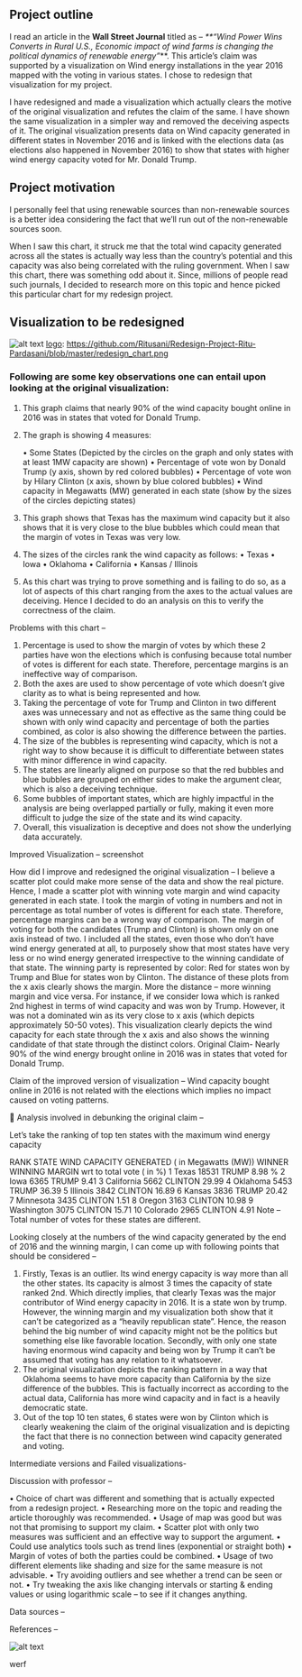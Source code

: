 
## Project outline 

I read an article in the **Wall Street Journal** titled as – _**“Wind Power Wins Converts in Rural U.S., Economic impact of wind farms is changing the political dynamics of renewable energy”_**. This article’s claim was supported by a visualization on Wind energy installations in the year 2016 mapped with the voting in various states. I chose to redesign that visualization for my project.

I have redesigned and made a visualization which actually clears the motive of the original visualization and refutes the claim of the same. I have shown the same visualization in a simpler way and removed the deceiving aspects of it. The original visualization presents data on Wind capacity generated in different states in November 2016 and is linked with the elections data (as elections also happened in November 2016) to show that states with higher wind energy capacity voted for Mr. Donald Trump. 

## Project motivation

I personally feel that using renewable sources than non-renewable sources is a better idea considering the fact that we’ll run out of the non-renewable sources soon. 

When I saw this chart, it struck me that the total wind capacity generated across all the states is actually way less than the country’s potential and this capacity was also being correlated with the ruling government. When I saw this chart, there was something odd about it. Since, millions of people read such journals, I decided to research more on this topic and hence picked this particular chart for my redesign project.
  
## Visualization to be redesigned

![alt text][logo]
[logo]: https://github.com/Ritusani/Redesign-Project-Ritu-Pardasani/blob/master/redesign_chart.png


### Following are some key observations one can entail upon looking at the original visualization:

1.	This graph claims that nearly 90% of the wind capacity bought online in 2016 was in states that voted for Donald Trump. 

2.	The graph is showing 4 measures:

    •	Some States (Depicted by the circles on the graph and only states with at least 1MW capacity are shown)
    •	Percentage of vote won by Donald Trump (y axis, shown by red colored bubbles)
    •	Percentage of vote won by Hilary Clinton (x axis, shown by blue colored bubbles)
    •	Wind capacity in Megawatts (MW) generated in each state (show by the sizes of the circles depicting states)
    
3.	This graph shows that Texas has the maximum wind capacity but it also shows that it is very close to the blue bubbles which could mean that the margin of votes in Texas was very low. 

4.	The sizes of the circles rank the wind capacity as follows:
    •	Texas 
    •	Iowa 
    •	Oklahoma 
    •	California 
    •	Kansas / Illinois

5.	As this chart was trying to prove something and is failing to do so, as a lot of aspects of this chart ranging from the axes to the actual values are deceiving. Hence I decided to do an analysis on this to verify the correctness of the claim. 

Problems with this chart –
1.	Percentage is used to show the margin of votes by which these 2 parties have won the elections which is confusing because total number of votes is different for each state. Therefore, percentage margins is an ineffective way of comparison.
2.	Both the axes are used to show percentage of vote which doesn’t give clarity as to what is being represented and how. 
3.	Taking the percentage of vote for Trump and Clinton in two different axes was unnecessary and not as effective as the same thing could be shown with only wind capacity and percentage of both the parties combined, as color is also showing the difference between the parties. 
4.	The size of the bubbles is representing wind capacity, which is not a right way to show because it is difficult to differentiate between states with minor difference in wind capacity. 
5.	The states are linearly aligned on purpose so that the red bubbles and blue bubbles are grouped on either sides to make the argument clear, which is also a deceiving technique.
6.	Some bubbles of important states, which are highly impactful in the analysis are being overlapped partially or fully, making it even more difficult to judge the size of the state and its wind capacity. 
7.	Overall, this visualization is deceptive and does not show the underlying data accurately.

Improved Visualization –
 screenshot

How did I improve and redesigned the original visualization –
 I believe a scatter plot could make more sense of the data and show the real picture. Hence, I made a scatter plot with winning vote margin and wind capacity generated in each state.
 I took the margin of voting in numbers and not in percentage as total number of votes is different for each state. Therefore, percentage margins can be a wrong way of comparison. 
 The margin of voting for both the candidates (Trump and Clinton) is shown only on one axis instead of two. 
 I included all the states, even those who don’t have wind energy generated at all, to purposely show that most states have very less or no wind energy generated irrespective to the winning candidate of that state. 
 The winning party is represented by color: Red for states won by Trump and Blue for states won by Clinton. 
 The distance of these plots from the x axis clearly shows the margin. More the distance – more winning margin and vice versa. For instance, if we consider Iowa which is ranked 2nd highest in terms of wind capacity and was won by Trump. However, it was not a dominated win as its very close to x axis (which depicts approximately 50-50 votes).
 This visualization clearly depicts the wind capacity for each state through the x axis and also shows the winning candidate of that state through the distinct colors.
Original Claim- 
Nearly 90% of the wind energy brought online in 2016 was in states that voted for Donald Trump. 

Claim of the improved version of visualization – 
Wind capacity bought online in 2016 is not related with the elections which implies no impact caused on voting patterns. 


Analysis involved in debunking the original claim –

Let’s take the ranking of top ten states with the maximum wind energy capacity 

RANK
STATE
WIND CAPACITY GENERATED ( in Megawatts (MW))
WINNER 
WINNING MARGIN wrt to total vote ( in %)
1
Texas
18531
TRUMP
8.98 %
2
Iowa
6365
TRUMP
9.41
3
California
5662
CLINTON
29.99
4
Oklahoma
5453
TRUMP
36.39 
5
Illinois
3842
CLINTON
16.89
6
Kansas
3836
TRUMP
20.42
7
Minnesota
3435
CLINTON
1.51 
8
Oregon
3163
CLINTON
10.98
9
Washington
3075
CLINTON
15.71
10
Colorado
2965
CLINTON
4.91
Note – Total number of votes for these states are different. 

Looking closely at the numbers of the wind capacity generated by the end of 2016 and the winning margin, I can come up with following points that should be considered – 

1.	Firstly, Texas is an outlier. Its wind energy capacity is way more than all the other states. Its capacity is almost 3 times the capacity of state ranked 2nd.  Which directly implies, that clearly Texas was the major contributor of Wind energy capacity in 2016. It is a state won by trump. However, the winning margin and my visualization both show that it can’t be categorized as a “heavily republican state”. Hence, the reason behind the big number of wind capacity might not be the politics but something else like favorable location. Secondly, with only one state having enormous wind capacity and being won by Trump it can’t be assumed that voting has any relation to it whatsoever.
2.	The original visualization depicts the ranking pattern in a way that Oklahoma seems to have more capacity than California by the size difference of the bubbles. This is factually incorrect as according to the actual data, California has more wind capacity and in fact is a heavily democratic state.
3.	Out of the top 10 ten states, 6 states were won by Clinton which is clearly weakening the claim of the original visualization and is depicting the fact that there is no connection between wind capacity generated and voting. 


Intermediate versions and Failed visualizations- 



Discussion with professor –

•	Choice of chart was different and something that is actually expected from a redesign project.
•	Researching more on the topic and reading the article thoroughly was recommended.
•	Usage of map was good but was not that promising to support my claim. 
•	Scatter plot with only two measures was sufficient and an effective way to support the argument. 
•	Could use analytics tools such as trend lines (exponential or straight both)
•	Margin of votes of both the parties could be combined.
•	Usage of two different elements like shading and size for the same measure is not advisable. 
•	Try avoiding outliers and see whether a trend can be seen or not.
•	Try tweaking the axis like changing intervals or starting & ending values or using logarithmic scale – to see if it changes anything. 

Data sources – 

References – 


![alt text][logo]



[logo]: https://github.com/Ritusani/test/blob/master/Image1.png



werf


